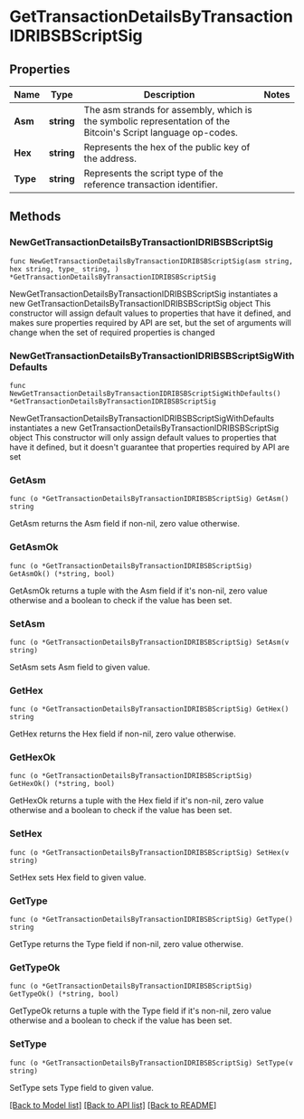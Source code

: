 # GetTransactionDetailsByTransactionIDRIBSBScriptSig

## Properties

Name | Type | Description | Notes
------------ | ------------- | ------------- | -------------
**Asm** | **string** | The asm strands for assembly, which is the symbolic representation of the Bitcoin&#39;s Script language op-codes. | 
**Hex** | **string** | Represents the hex of the public key of the address. | 
**Type** | **string** | Represents the script type of the reference transaction identifier. | 

## Methods

### NewGetTransactionDetailsByTransactionIDRIBSBScriptSig

`func NewGetTransactionDetailsByTransactionIDRIBSBScriptSig(asm string, hex string, type_ string, ) *GetTransactionDetailsByTransactionIDRIBSBScriptSig`

NewGetTransactionDetailsByTransactionIDRIBSBScriptSig instantiates a new GetTransactionDetailsByTransactionIDRIBSBScriptSig object
This constructor will assign default values to properties that have it defined,
and makes sure properties required by API are set, but the set of arguments
will change when the set of required properties is changed

### NewGetTransactionDetailsByTransactionIDRIBSBScriptSigWithDefaults

`func NewGetTransactionDetailsByTransactionIDRIBSBScriptSigWithDefaults() *GetTransactionDetailsByTransactionIDRIBSBScriptSig`

NewGetTransactionDetailsByTransactionIDRIBSBScriptSigWithDefaults instantiates a new GetTransactionDetailsByTransactionIDRIBSBScriptSig object
This constructor will only assign default values to properties that have it defined,
but it doesn't guarantee that properties required by API are set

### GetAsm

`func (o *GetTransactionDetailsByTransactionIDRIBSBScriptSig) GetAsm() string`

GetAsm returns the Asm field if non-nil, zero value otherwise.

### GetAsmOk

`func (o *GetTransactionDetailsByTransactionIDRIBSBScriptSig) GetAsmOk() (*string, bool)`

GetAsmOk returns a tuple with the Asm field if it's non-nil, zero value otherwise
and a boolean to check if the value has been set.

### SetAsm

`func (o *GetTransactionDetailsByTransactionIDRIBSBScriptSig) SetAsm(v string)`

SetAsm sets Asm field to given value.


### GetHex

`func (o *GetTransactionDetailsByTransactionIDRIBSBScriptSig) GetHex() string`

GetHex returns the Hex field if non-nil, zero value otherwise.

### GetHexOk

`func (o *GetTransactionDetailsByTransactionIDRIBSBScriptSig) GetHexOk() (*string, bool)`

GetHexOk returns a tuple with the Hex field if it's non-nil, zero value otherwise
and a boolean to check if the value has been set.

### SetHex

`func (o *GetTransactionDetailsByTransactionIDRIBSBScriptSig) SetHex(v string)`

SetHex sets Hex field to given value.


### GetType

`func (o *GetTransactionDetailsByTransactionIDRIBSBScriptSig) GetType() string`

GetType returns the Type field if non-nil, zero value otherwise.

### GetTypeOk

`func (o *GetTransactionDetailsByTransactionIDRIBSBScriptSig) GetTypeOk() (*string, bool)`

GetTypeOk returns a tuple with the Type field if it's non-nil, zero value otherwise
and a boolean to check if the value has been set.

### SetType

`func (o *GetTransactionDetailsByTransactionIDRIBSBScriptSig) SetType(v string)`

SetType sets Type field to given value.



[[Back to Model list]](../README.md#documentation-for-models) [[Back to API list]](../README.md#documentation-for-api-endpoints) [[Back to README]](../README.md)


